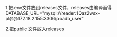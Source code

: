 1.把.env文件放到releases文件，releases由编译而得
DATABASE_URL="mysql://reader:1Qaz2wsx-pl@@172.18.2.155:3306/poadb_user"

2.把public 文件放入releases